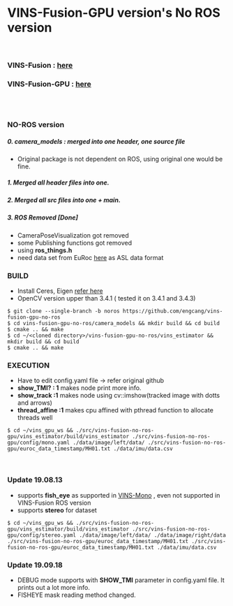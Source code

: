 # VINS-Fusion-GPU version's No ROS version
<br>

### VINS-Fusion : [here](https://github.com/HKUST-Aerial-Robotics/VINS-Fusion)
### VINS-Fusion-GPU : [here](https://github.com/pjrambo/VINS-Fusion-gpu)

<br>
<br>

### NO-ROS version

##### 0. camera_models : merged into one header, one source file
  + Original package is not dependent on ROS, using original one would be fine.
##### 1. Merged all header files into one.
##### 2. Merged all src files into one + main.
##### 3. ROS Removed [Done] 
  + CameraPoseVisualization got removed
  + some Publishing functions got removed
  + using **ros_things.h**
  + need data set from EuRoc [here](https://projects.asl.ethz.ch/datasets/doku.php?id=kmavvisualinertialdatasets) as ASL data format

### BUILD
  + Install Ceres, Eigen [refer here](https://github.com/engcang/vins-application)
  + OpenCV version upper than 3.4.1 ( tested it on 3.4.1 and 3.4.3)
  ~~~shell
  $ git clone --single-branch -b noros https://github.com/engcang/vins-fusion-gpu-no-ros
  $ cd vins-fusion-gpu-no-ros/camera_models && mkdir build && cd build
  $ cmake .. && make
  $ cd ~/<cloned directory>/vins-fusion-gpu-no-ros/vins_estimator && mkdir build && cd build
  $ cmake .. && make
  ~~~

### EXECUTION
  + Have to edit config.yaml file -> refer original github
  + **show_TMI? : 1** makes node print more info.
  + **show_track :1** makes node using cv::imshow(tracked image with dotts and arrows)
  + **thread_affine :1** makes cpu affined with pthread function to allocate threads well
  ~~~shell
  $ cd ~/vins_gpu_ws && ./src/vins-fusion-no-ros-gpu/vins_estimator/build/vins_estimator ./src/vins-fusion-no-ros-gpu/config/mono.yaml ./data/image/left/data/ ./src/vins-fusion-no-ros-gpu/euroc_data_timestamp/MH01.txt ./data/imu/data.csv
  ~~~

<br>

### Update 19.08.13
  + supports **fish_eye** as supported in [VINS-Mono](https://github.com/HKUST-Aerial-Robotics/VINS-Mono) , even not supported in VINS-Fusion ROS version 
  + supports **stereo** for dataset
  ~~~shell
  $ cd ~/vins_gpu_ws && ./src/vins-fusion-no-ros-gpu/vins_estimator/build/vins_estimator ./src/vins-fusion-no-ros-gpu/config/stereo.yaml ./data/image/left/data/ ./data/image/right/data ./src/vins-fusion-no-ros-gpu/euroc_data_timestamp/MH01.txt ./src/vins-fusion-no-ros-gpu/euroc_data_timestamp/MH01.txt ./data/imu/data.csv
  ~~~

### Update 19.09.18
  + DEBUG mode supports with **SHOW_TMI** parameter in config.yaml file. It prints out a lot more info.
  + FISHEYE mask reading method changed.
